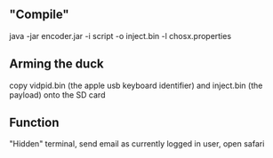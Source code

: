 ## "Compile"
java -jar encoder.jar -i script -o inject.bin -l chosx.properties

## Arming the duck
copy vidpid.bin (the apple usb keyboard identifier) and inject.bin (the payload) onto the SD card

## Function
"Hidden" terminal, send email as currently logged in user, open safari

